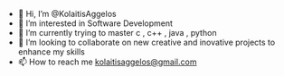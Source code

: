 - 👋 Hi, I’m @KolaitisAggelos
- 👀 I’m interested in Software Development 
- 🌱 I’m currently trying to master c , c++ , java , python
- 💞️ I’m looking to collaborate on new creative and inovative projects to enhance my skills 
- 📫 How to reach me kolaitisaggelos@gmail.com

<!---
KolaitisAggelos/KolaitisAggelos is a ✨ special ✨ repository because its `README.md` (this file) appears on your GitHub profile.
You can click the Preview link to take a look at your changes.
--->
